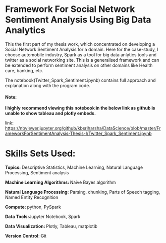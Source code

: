 # Framework For Social Network Sentiment Analysis Using Big Data Analytics
This the first part of my thesis work, which concentrated on developing a Social Network Sentiment Analysis for a domain. Here for the case-study, I choose automobile industry, Spark as a tool for big data anlytics tools and twitter as a social networking site. This is a generalised framework and can be extended to perform sentiment analysis on other domains like Health care, banking, etc.

The notebook(Twitter_Spark_Sentiment.ipynb) contains full approach and explanation along with the program code.

<h4><b>Note:</b></h4> 
<b>I highly recommend viewing this notebook in the below link as github is unable to show tableau and plotly embeds.</b>

link: <a href = "https://nbviewer.jupyter.org/github/kbsriharsha/DataScience/blob/master/FrameworkForSentimentAnalysis-Thesis-I/Twitter_Spark_Sentiment.ipynb">https://nbviewer.jupyter.org/github/kbsriharsha/DataScience/blob/master/FrameworkForSentimentAnalysis-Thesis-I/Twitter_Spark_Sentiment.ipynb</a> 


# Skills Sets Used:
<p><b> Topics: </b> Descriptive Statistics, Machine Learning, Natural Language Processing, Sentiment analysis</p>
<p><b> Machine Learning Algorithms: </b> Naive Bayes algorithm</p>
<p><b> Natural Language Processing:</b> Parsing, chunking, Parts of Speech tagging, Named Entity Recognition</p>
<p><b> Compute: </b> python, PySpark</p>
<p><b> Data Tools:</b>Jupyter Notebook, Spark</p>
<p><b> Data Visualization: </b> Plotly, Tableau, matplotib</p>
<p><b> Version Control: </b> Git</p>